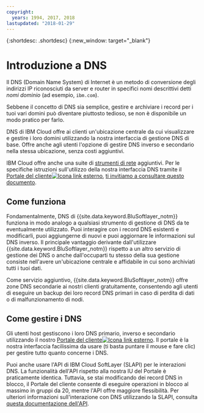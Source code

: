 ```yaml
---
copyright:
  years: 1994, 2017, 2018
lastupdated: "2018-01-29"
---
```


{:shortdesc: .shortdesc}
{:new_window: target="_blank"}

# Introduzione a DNS

Il DNS (Domain Name System) di Internet è un metodo di conversione degli indirizzi IP riconosciuti da server e router in specifici nomi descrittivi detti _nomi dominio_ (ad esempio, `ibm.com`).

Sebbene il concetto di DNS sia semplice, gestire e archiviare i record per i tuoi vari domini può diventare piuttosto tedioso, se non è disponibile un modo pratico per farlo.

DNS di IBM Cloud offre ai clienti un'ubicazione centrale da cui visualizzare e gestire i loro domini utilizzando la nostra interfaccia di gestione DNS di base. Offre anche agli utenti l'opzione di gestire DNS inverso e secondario nella stessa ubicazione, senza costi aggiuntivi.

IBM Cloud offre anche una suite di [strumenti di rete](https://console.bluemix.net/docs/infrastructure/network-tools/getting-started.html#getting-started-with-network-tools) aggiuntivi. Per le specifiche istruzioni sull'utilizzo della nostra interfaccia DNS tramite il [Portale del cliente![Icona link esterno](../../icons/launch-glyph.svg "Icona link esterno")](https://control.softlayer.com/), [ti invitiamo a consultare questo documento](https://github.ibm.com/Bluemix-Docs/dns/blob/staging/using-the-dns-interface.html).

## Come funziona
Fondamentalmente, DNS di {{site.data.keyword.BluSoftlayer_notm}} funziona in modo analogo a qualsiasi strumento di gestione di DNS da te eventualmente utilizzato. Puoi interagire con i record DNS esistenti e modificarli, puoi aggiungerne di nuovi e puoi aggiornare le informazioni sul DNS inverso. Il principale vantaggio derivante dall'utilizzare {{site.data.keyword.BluSoftlayer_notm}} rispetto a un altro servizio di gestione dei DNS o anche dall'occuparti tu stesso della sua gestione consiste nell'avere un'ubicazione centrale e affidabile in cui sono archiviati tutti i tuoi dati.

Come servizio aggiuntivo, {{site.data.keyword.BluSoftlayer_notm}} offre zone DNS secondarie ai nostri clienti gratuitamente, consentendo agli utenti di eseguire un backup dei loro record DNS primari in caso di perdita di dati o di malfunzionamento di nodi.

## Come gestire i DNS
Gli utenti host gestiscono i loro DNS primario, inverso e secondario utilizzando il nostro [Portale del cliente![Icona link esterno](../../icons/launch-glyph.svg "Icona link esterno")](https://control.softlayer.com/). Il portale è la nostra interfaccia facilissima da usare (ti basta puntare il mouse e fare clic) per gestire tutto quanto concerne i DNS.

Puoi anche usare l'API di IBM Cloud SoftLayer (SLAPI) per le interazioni DNS. La funzionalità dell'API rispetto alla nostra IU del Portale è praticamente identica. Tuttavia, se stai modificando dei record DNS in blocco, il Portale del cliente consente di eseguire operazioni in blocco al massimo in gruppi da 20, mentre l'API offre maggiore flessibilità. Per ulteriori informazioni sull'interazione con DNS utilizzando la SLAPI, consulta [questa documentazione dell'API](dns-api.html).


